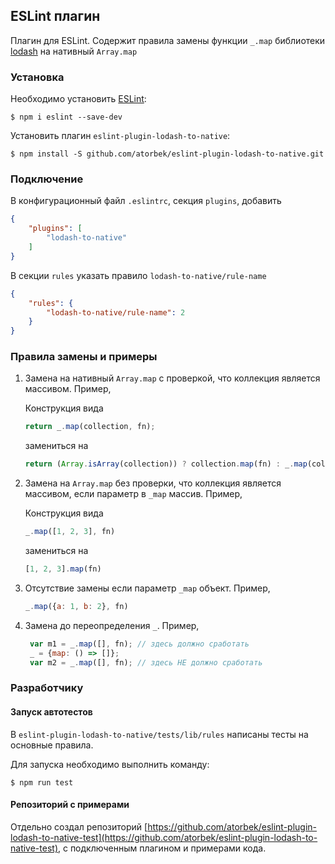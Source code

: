 ## ESLint плагин 

Плагин для ESLint. Содержит правила замены функции `_.map`
библиотеки [lodash](https://lodash.com) на нативный `Array.map`

### Установка

Необходимо установить [ESLint](http://eslint.org):

```
$ npm i eslint --save-dev
```
Установить плагин `eslint-plugin-lodash-to-native`:

```
$ npm install -S github.com/atorbek/eslint-plugin-lodash-to-native.git
```

### Подключение

В конфигурационный файл `.eslintrc`, секция `plugins`, добавить

```json
{
    "plugins": [
        "lodash-to-native"
    ]
}
```

В секции `rules` указать правило `lodash-to-native/rule-name`

```json
{
    "rules": {
        "lodash-to-native/rule-name": 2
    }
}
```

### Правила замены и примеры

1. Замена на нативный `Array.map` c проверкой, что коллекция является массивом. Пример,

    Конструкция вида
    
    ```javascript 
    return _.map(collection, fn);
    ```
   
    замениться на

    ```javascript 
    return (Array.isArray(collection)) ? collection.map(fn) : _.map(collection, fn);
    ```
 
2. Замена на `Array.map` без проверки, что коллекция является массивом, 
если параметр в `_map` массив. Пример,

    Конструкция вида
    
    ```javascript 
    _.map([1, 2, 3], fn)
    ```
    
    замениться на
    
    ```javascript 
    [1, 2, 3].map(fn) 
     ```

3. Отсутствие замены если параметр `_map` объект. Пример,
 
    ```javascript 
    _.map({a: 1, b: 2}, fn)
    ```
4. Замена до переопределения `_`. Пример,
    
   ```javascript 
    var m1 = _.map([], fn); // здесь должно сработать
    _ = {map: () => []};
    var m2 = _.map([], fn); // здесь НЕ должно сработать
     ```

### Разработчику

#### Запуск автотестов

В `eslint-plugin-lodash-to-native/tests/lib/rules` написаны тесты
на основные правила. 

Для запуска необходимо выполнить команду:

```
$ npm run test
```

#### Репозиторий с примерами

Отдельно создал репозиторий [https://github.com/atorbek/eslint-plugin-lodash-to-native-test](https://github.com/atorbek/eslint-plugin-lodash-to-native-test),
с подключенным плагином и примерами кода.




